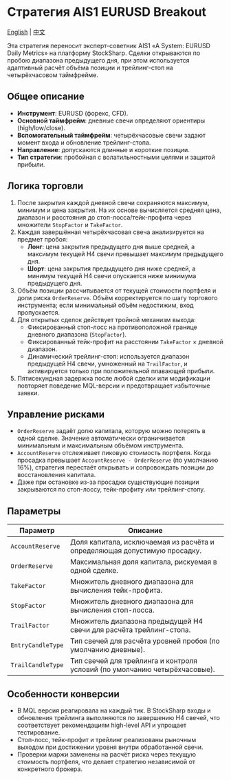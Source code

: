 # Стратегия AIS1 EURUSD Breakout
[English](README.md) | [中文](README_cn.md)

Эта стратегия переносит эксперт-советник AIS1 «A System: EURUSD Daily Metrics» на платформу StockSharp. Сделки открываются по пробою диапазона предыдущего дня, при этом используется адаптивный расчёт объёма позиции и трейлинг-стоп на четырёхчасовом таймфрейме.

## Общее описание

- **Инструмент**: EURUSD (форекс, CFD).
- **Основной таймфрейм**: дневные свечи определяют ориентиры (high/low/close).
- **Вспомогательный таймфрейм**: четырёхчасовые свечи задают момент входа и обновление трейлинг-стопа.
- **Направление**: допускаются длинные и короткие позиции.
- **Тип стратегии**: пробойная с волатильностными целями и защитой прибыли.

## Логика торговли

1. После закрытия каждой дневной свечи сохраняются максимум, минимум и цена закрытия. На их основе вычисляется средняя цена, диапазон и расстояния до стоп-лосса/тейк-профита через множители `StopFactor` и `TakeFactor`.
2. Каждая завершённая четырёхчасовая свеча анализируется на предмет пробоя:
   - **Лонг**: цена закрытия предыдущего дня выше средней, а максимум текущей Н4 свечи превышает максимум предыдущего дня.
   - **Шорт**: цена закрытия предыдущего дня ниже средней, а минимум текущей Н4 свечи опускается ниже минимума предыдущего дня.
3. Объём позиции рассчитывается от текущей стоимости портфеля и доли риска `OrderReserve`. Объём корректируется по шагу торгового инструмента; если минимальный объём недостижим, вход пропускается.
4. Для открытых сделок действует тройной механизм выхода:
   - Фиксированный стоп-лосс на противоположной границе дневного диапазона (`StopFactor`).
   - Фиксированный тейк-профит на расстоянии `TakeFactor` × дневной диапазон.
   - Динамический трейлинг-стоп: используется диапазон предыдущей Н4 свечи, умноженный на `TrailFactor`, и активируется только при положительной плавающей прибыли.
5. Пятисекундная задержка после любой сделки или модификации повторяет поведение MQL-версии и предотвращает избыточные заявки.

## Управление рисками

- `OrderReserve` задаёт долю капитала, которую можно потерять в одной сделке. Значение автоматически ограничивается минимальным и максимальным объёмом инструмента.
- `AccountReserve` отслеживает пиковую стоимость портфеля. Когда просадка превышает `AccountReserve - OrderReserve` (по умолчанию 16%), стратегия перестаёт открывать и сопровождать позиции до восстановления капитала.
- Даже при остановке из-за просадки существующие позиции закрываются по стоп-лоссу, тейк-профиту или трейлинг-стопу.

## Параметры

| Параметр | Описание |
|----------|----------|
| `AccountReserve` | Доля капитала, исключаемая из расчёта и определяющая допустимую просадку. |
| `OrderReserve` | Максимальная доля капитала, рискуемая в одной сделке. |
| `TakeFactor` | Множитель дневного диапазона для вычисления тейк-профита. |
| `StopFactor` | Множитель дневного диапазона для вычисления стоп-лосса. |
| `TrailFactor` | Множитель диапазона предыдущей Н4 свечи для расчёта трейлинг-стопа. |
| `EntryCandleType` | Тип свечей для расчёта уровней пробоя (по умолчанию дневные). |
| `TrailCandleType` | Тип свечей для трейлинга и контроля условий (по умолчанию четырёхчасовые). |

## Особенности конверсии

- В MQL версия реагировала на каждый тик. В StockSharp входы и обновления трейлинга выполняются по завершению Н4 свечей, что соответствует рекомендациям high-level API и упрощает тестирование.
- Стоп-лосс, тейк-профит и трейлинг реализованы рыночным выходом при достижении уровня внутри обработанной свечи.
- Проверки маржи заменены на расчёт риска через текущую стоимость портфеля, что делает стратегию независимой от конкретного брокера.
